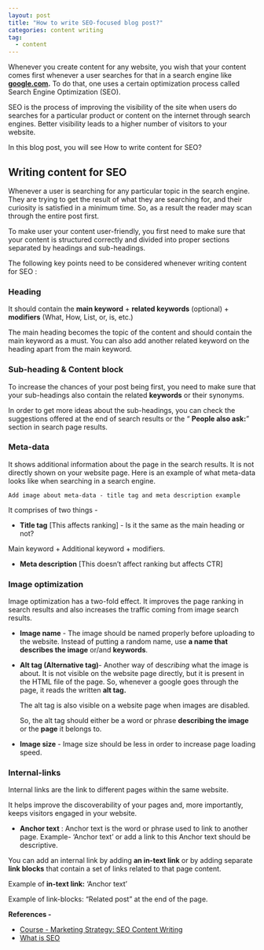 ```yaml
---
layout: post
title: "How to write SEO-focused blog post?"
categories: content writing
tag: 
  - content
---
```


Whenever you create content for any website, you wish that your content comes first whenever a user searches for that in a search engine like **[google.com](http://google.com).** To do that, one uses a certain optimization process called Search Engine Optimization (SEO).

SEO is the process of improving the visibility of the site when users do searches for a particular product or content on the internet through search engines. Better visibility leads to a higher number of visitors to your website.

In this blog post, you will see How to write content for SEO?

## Writing content for SEO

Whenever a user is searching for any particular topic in the search engine. They are trying to get the result of what they are searching for, and their curiosity is satisfied in a minimum time. So, as a result the reader may scan through the entire post first.

To make user your content user-friendly, you first need to make sure that your content is structured correctly and divided into proper sections separated by headings and sub-headings.

The following key points need to be considered whenever writing content for SEO :

### Heading

It should contain the **main keyword** + **related keywords** (optional) + **modifiers** (What, How, List, or, is, etc.)

The main heading becomes the topic of the content and should contain the main keyword as a must. You can also add another related keyword on the heading apart from the main keyword.

### Sub-heading & Content block

To increase the chances of your post being first, you need to make sure that your sub-headings also contain the related **keywords** or their synonyms.

In order to get more ideas about the sub-headings, you can check the suggestions offered at the end of search results or the “ **People also ask:**” section in search page results.

### Meta-data

It shows additional information about the page in the search results. It is not directly shown on your website page. Here is an example of what meta-data looks like when searching in a search engine.

`Add image about meta-data - title tag and meta description example`

It comprises of two things -

- **Title tag** [This affects ranking] - Is it the same as the main heading or not?

Main keyword + Additional keyword + modifiers.

- **Meta description** [This doesn’t affect ranking but affects CTR]

### Image optimization

Image optimization has a two-fold effect. It improves the page ranking in search results and also increases the traffic coming from image search results.

- **Image name** - The image should be named properly before uploading to the website. Instead of putting a random name, use **a name that describes the image** or/and **keywords**.

- **Alt tag (Alternative tag)**- Another way of desc*ribing* what the image is about. It is not visible on the website page directly, but it is present in the HTML file of the page. So, whenever a google goes through the page, it reads the written **alt tag.**

  The alt tag is also visible on a website page when images are disabled.

  So, the alt tag should either be a word or phrase **describing the image** or the **page** it belongs to.

- **Image size** - Image size should be less in order to increase page loading speed.

### Internal-links

Internal links are the link to different pages within the same website.

It helps improve the discoverability of your pages and, more importantly, keeps visitors engaged in your website.

- **Anchor text** : Anchor text is the word or phrase used to link to another page. Example- ‘Anchor text’ or add a link to this Anchor text should be descriptive.

You can add an internal link by adding **an in-text link** or by adding separate **link blocks** that contain a set of links related to that page content.

Example of **in-text link:** ‘Anchor text’

Example of link-blocks: “Related post” at the end of the page.

**References  -** 

* [Course - Marketing Strategy: SEO Content Writing](https://www.linkedin.com/learning/marketing-strategy-seo-content-writing)
* [What is SEO](https://searchengineland.com/guide/what-is-seo)
